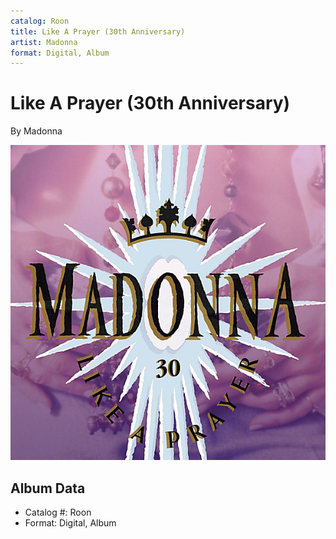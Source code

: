 ```yaml
---
catalog: Roon
title: Like A Prayer (30th Anniversary)
artist: Madonna
format: Digital, Album
---
```


# Like A Prayer (30th Anniversary)

By Madonna

![](../../assets/albumcovers/Madonna-Like_A_Prayer_30th_Anniversary.png)

## Album Data

- Catalog #: Roon
- Format: Digital, Album


